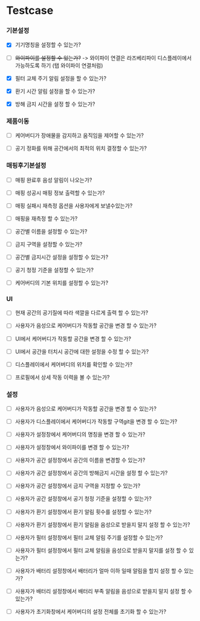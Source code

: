 # Testcase



### 기본설정
- [x] 기기명칭을 설정할 수 있는가?
- [ ] ~~와이파이를 설정할 수 있는가?~~ -> 와이파이 연결은 라즈베리파이 디스플레이에서 가능하도록 하기 (탭 와이파이 연결처럼)
- [x] 필터 교체 주기 알림 설정을 할 수 있는가?
- [x] 환기 시간 알림 설정을 할 수 있는가?
- [x] 방해 금지 시간을 설정 할 수 있는가?


### 제품이동
- [ ] 케어버디가 장애물을 감지하고 움직임을 제어할 수 있는가?
- [ ] 공기 정화를 위해 공간에서의 최적의 위치 결정할 수 있는가?




### 매핑후기본설정
- [ ] 매핑 완료후 음성 알림이 나오는가?
- [ ] 매핑 성공시 매핑 정보 출력할 수 있는가?
- [ ] 매핑 실패시 재측정 옵션을 사용자에게 보낼수있는가?
- [ ] 매핑을 재측정 할 수 있는가?
- [ ] 공간별 이름을 설정할 수 있는가?
- [ ] 금지 구역을 설정할 수 있는가?
- [ ] 공간별 금지시간 설정을 설정할 수 있는가?
- [ ] 공기 청정 기준을 설정할 수 있는가?
- [ ] 케어버디의 기본 위치를 설정할 수 있는가?




### UI
- [ ] 현재 공간의 공기질에 따라 색깔을 다르게 출력 할 수 있는가?
- [ ] 사용자가 음성으로 케어버디가 작동할 공간을 변경 할 수 있는가?
- [ ] UI에서 케어버디가 작동할 공간을 변경 할 수 있는가?
- [ ] UI에서 공간을 터치시 공간에 대한 설정을 수정 할 수 있는가?
- [ ] 디스플레이에서 케어버디의 위치를 확인할 수 있는가?
- [ ] 프로필에서 상세 작동 이력을 볼 수 있는가?




### 설정
- [ ] 사용자가 음성으로 케어버디가 작동할 공간을 변경 할 수 있는가?
- [ ] 사용자가 디스플레이에서 케어버디가 작동할 구역git을 변경 할 수 있는가?
- [ ] 사용자가 설정창에서 케어버디의 명칭을 변경 할 수 있는가?
- [ ] 사용자가 설정창에서 와이파이를 변경 할 수 있는가?
- [ ] 사용자가 공간 설정창에서 공간의 이름을 변경할 수 있는가?
- [ ] 사용자가 공간 설정창에서 공간의 방해금지 시간을 설정 할 수 있는가?
- [ ] 사용자가 공간 설정창에서 금지 구역을 지정할 수 있는가?
- [ ] 사용자가 공간 설정창에서 공기 청정 기준을 설정할 수 있는가?
- [ ] 사용자가 환기 설정창에서 환기 알림 횟수를 설정할 수 있는가?
- [ ] 사용자가 환기 설정창에서 환기 알림을 음성으로 받을지 말지 설정 할 수 있는가?
- [ ] 사용자가 필터 설정창에서 필터 교체 알림 주기를 설정할 수 있는가?
- [ ] 사용자가 필터 설정창에서 필터 교체 알림을 음성으로 받을지 말지를 설정 할 수 있는가?
- [ ] 사용자가 배터리 설정창에서 배터리가 얼마 이하 일때 알림을 할지 설정 할 수 있는가?
- [ ] 사용자가 배터리 설정창에서 배터리 부족 알림을 음성으로 받을지 말지 설정 할 수 있는가?
- [ ] 사용자가 초기화창에서 케어버디의 설정 전체를 초기화 할 수 있는가?

